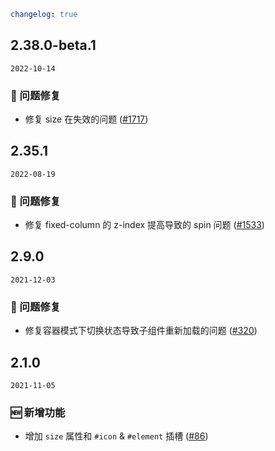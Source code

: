 ```yaml
changelog: true
```

## 2.38.0-beta.1

`2022-10-14`

### 🐛 问题修复

- 修复 size 在失效的问题 ([#1717](https://github.com/arco-design/arco-design-vue/pull/1717))


## 2.35.1

`2022-08-19`

### 🐛 问题修复

- 修复 fixed-column 的 z-index 提高导致的 spin 问题 ([#1533](https://github.com/arco-design/arco-design-vue/pull/1533))


## 2.9.0

`2021-12-03`

### 🐛 问题修复

- 修复容器模式下切换状态导致子组件重新加载的问题 ([#320](https://github.com/arco-design/arco-design-vue/pull/320))


## 2.1.0

`2021-11-05`

### 🆕 新增功能

- 增加 `size` 属性和 `#icon` & `#element` 插槽 ([#86](https://github.com/arco-design/arco-design-vue/pull/86))

